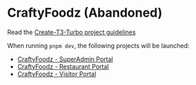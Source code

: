 # CraftyFoodz (Abandoned)

Read the [Create-T3-Turbo project guidelines](CREATE-TURBO-GUIDELINES.md)

When running `pnpm dev`, the following projects will be launched:

- [CraftyFoodz - SuperAdmin Portal](http://localhost:3001)
- [CraftyFoodz - Restaurant Portal](http://localhost:3002)
- [CraftyFoodz - Visitor Portal](http://localhost:3003)
